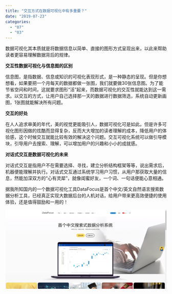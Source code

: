 ```yaml
---
title: "交互方式在数据可视化中有多重要？"
date: "2019-07-23"
categories: 
  - "07"
  - "03"
---
```


数据可视化其本质就是将数据信息以简单、直接的图形方式呈现出来，以此来帮助读者更容易理解数据背后的规律。

**交互性数据可视化与信息图的区别**

信息图，是指数据、信息或知识的可视化表现形式，是一种静态的呈现。但是你想想看，如果要把一个月每天的数据都做一张图，我们就要做30张信息图。为了能节省空间和时间，这就要求图形“活”起来，而数据可视化的交互性就能达到这一需求。以交互的方式，让用户自己选择那一天的数据进行数据筛选，系统自动更新画图，1张图就能解决所有问题。

**交互的好处**

在人人追求审美的年代，美的视觉更能吸引人，数据可视化可是如此。但是许多可视化图形因做的炫酷而显得复杂，反而大大增加的读者理解的成本，降低用户的体验感，这个时候交互就能比较有效的解决这个问题。交互可视化系统可以做引导模块，引导用户去搜索、理解，可以增加用户的兴趣和小小的成就感。

**对话式交互是数据可视化的未来**

对话式交互是指用户不在需要选择、寻找，建立分析结构框架等等，说出需求后，机器便能理解并执行。对话式交互通过系统学习用户习惯，从用户那获取大量的信息，然能加深双方的“心有灵犀”，就像闺蜜好友，一个词、一句话便能心意相通。

据我所知国内的一个数据可视化工具DataFocus是首个中文/英文自然语言搜索数据分析工具，已经真正实现大数据后台的人机对话，给用户带来更高效便捷的使用体验，还是值得鼓励和一用的！

![](images/word-image-429.png)
